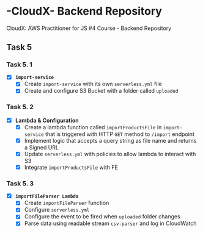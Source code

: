 # -CloudX- Backend Repository

CloudX: AWS Practitioner for JS #4 Course - Backend Repository

## **Task 5**

### **Task 5. 1**

- [x] **`import-service`**
  - [x] Create `import-service` with its own `serverless.yml` file
  - [x] Create and configure S3 Bucket with a folder called `uploaded`

### **Task 5. 2**

- [x] **Lambda & Configuration**
  - [x] Create a lambda function called `importProductsFile` in `import-service` that is triggered with HTTP `GET` method to `/import` endpoint
  - [x] Implement logic that accepts a query string as file name and returns a Signed URL
  - [x] Update `serverless.yml` with policies to allow lambda to interact with S3
  - [x] Integrate `importProductsFile` with FE

### **Task 5. 3**

- [x] **`importFileParser Lambda`**
  - [x] Create `importFileParser` function
  - [x] Configure `serverless.yml`
  - [x] Configure the event to be fired when `uploaded` folder changes
  - [x] Parse data using readable stream `csv-parser` and log in CloudWatch
